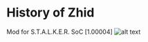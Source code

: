 # History of Zhid
Mod for S.T.A.L.K.E.R. SoC [1.00004]
![alt text](https://image.ibb.co/eaGn1H/history_of_zhid_logo.png)
